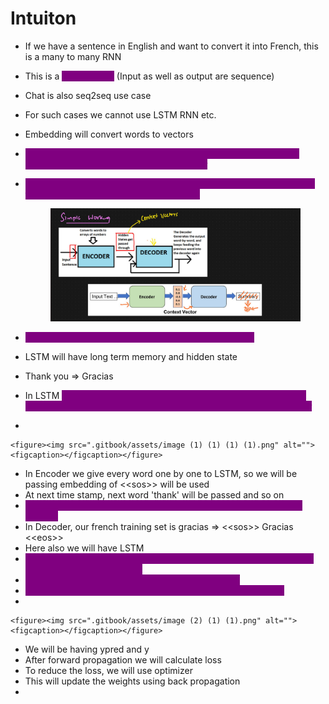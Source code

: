 # Intuiton

* If we have a sentence in English and want to convert it into French, this is a many to many RNN
* This is a <mark style="color:purple;background-color:purple;">**seq2seq NN**</mark> (Input as well as output are sequence)
* Chat is also seq2seq use case
* For such cases we cannot use LSTM RNN etc.
* Embedding will convert words to vectors
* <mark style="color:purple;background-color:purple;">**Encoder will take this vector and generate hidden state / context vector which will be passed to the decoder**</mark>
*   <mark style="color:purple;background-color:purple;">**The decoder generates the output word-by-word and keeps feeding the previous word into the decoder again**</mark>

    <figure><img src=".gitbook/assets/image (2) (1).png" alt=""><figcaption></figcaption></figure>
* <mark style="color:purple;background-color:purple;">**We can select LSTM/GRU inside the encoder/decoder**</mark>
* LSTM will have long term memory and hidden state
* Thank you ⇒ Gracias
* In LSTM <mark style="color:purple;background-color:purple;">**we will pass entire sentence along with <\<sos>> (start of statement) and <\<eos>> (end of sentence) in encoder and decoder**</mark>
*

    <figure><img src=".gitbook/assets/image (1) (1) (1) (1).png" alt=""><figcaption></figcaption></figure>
* In Encoder we give every word one by one to LSTM, so we will be passing embedding of <\<sos>> will be used
* At next time stamp, next word 'thank' will be passed and so on
* <mark style="color:purple;background-color:purple;">**Long term and short term memory combined is known as context vectors**</mark>
* In Decoder, our french training set is gracias ⇒ <\<sos>> Gracias <\<eos>>
* Here also we will have LSTM
* <mark style="color:purple;background-color:purple;">**1st we will pass <\<sos>> to decoder, then we pass it to a FCNN with softmax activation function**</mark>
* <mark style="color:purple;background-color:purple;">**The output of NN (Gracias) will be passed to LSTM**</mark>
* <mark style="color:purple;background-color:purple;">**Then again output of LSTM will be passed to FCNN and so on**</mark>
*

    <figure><img src=".gitbook/assets/image (2) (1) (1).png" alt=""><figcaption></figcaption></figure>
* We will be having ypred and y
* After forward propagation we will calculate loss
* To reduce the loss, we will use optimizer
* This will update the weights using back propagation
*
